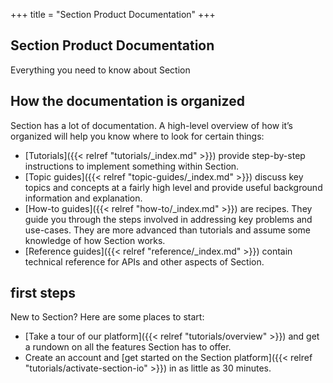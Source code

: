 +++
title = "Section Product Documentation"
+++

## Section Product Documentation

Everything you need to know about Section

## How the documentation is organized

Section has a lot of documentation. A high-level overview of how it’s organized will help you know where to look for certain things:

* [Tutorials]({{< relref "tutorials/_index.md" >}}) provide step-by-step instructions to implement something within Section.
* [Topic guides]({{< relref "topic-guides/_index.md" >}}) discuss key topics and concepts at a fairly high level and provide useful background information and explanation.
* [How-to guides]({{< relref "how-to/_index.md" >}}) are recipes. They guide you through the steps involved in addressing key problems and use-cases. They are more advanced than tutorials and assume some knowledge of how Section works.
* [Reference guides]({{< relref "reference/_index.md" >}}) contain technical reference for APIs and other aspects of Section.

## first steps

New to Section? Here are some places to start:

* [Take a tour of our platform]({{< relref "tutorials/overview" >}}) and get a rundown on all the features Section has to offer.
* Create an account and [get started on the Section platform]({{< relref "tutorials/activate-section-io" >}}) in as little as 30 minutes. 

